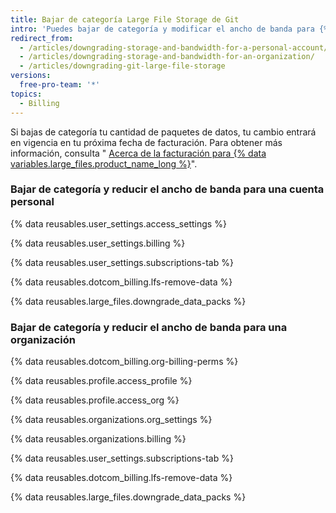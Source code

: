 ```yaml
---
title: Bajar de categoría Large File Storage de Git
intro: 'Puedes bajar de categoría y modificar el ancho de banda para {% data variables.large_files.product_name_short %} aplicando incrementos de 50 GB por mes.'
redirect_from:
  - /articles/downgrading-storage-and-bandwidth-for-a-personal-account/
  - /articles/downgrading-storage-and-bandwidth-for-an-organization/
  - /articles/downgrading-git-large-file-storage
versions:
  free-pro-team: '*'
topics:
  - Billing
---
```


Si bajas de categoría tu cantidad de paquetes de datos, tu cambio entrará en vigencia en tu próxima fecha de facturación. Para obtener más información, consulta "
[Acerca de la facturación para {% data variables.large_files.product_name_long %}](/articles/about-billing-for-git-large-file-storage)".</p> 



### Bajar de categoría y reducir el ancho de banda para una cuenta personal

{% data reusables.user_settings.access_settings %}



{% data reusables.user_settings.billing %}



{% data reusables.user_settings.subscriptions-tab %}



{% data reusables.dotcom_billing.lfs-remove-data %}



{% data reusables.large_files.downgrade_data_packs %}



### Bajar de categoría y reducir el ancho de banda para una organización

{% data reusables.dotcom_billing.org-billing-perms %}

{% data reusables.profile.access_profile %}



{% data reusables.profile.access_org %}



{% data reusables.organizations.org_settings %}



{% data reusables.organizations.billing %}



{% data reusables.user_settings.subscriptions-tab %}



{% data reusables.dotcom_billing.lfs-remove-data %}



{% data reusables.large_files.downgrade_data_packs %}
